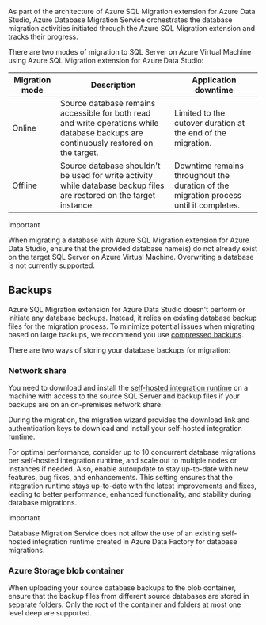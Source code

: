 As part of the architecture of Azure SQL Migration extension for Azure Data Studio, Azure Database Migration Service orchestrates the database migration activities initiated through the Azure SQL Migration extension and tracks their progress.

There are two modes of migration to SQL Server on Azure Virtual Machine using Azure SQL Migration extension for Azure Data Studio:

| Migration mode | Description | Application downtime |
| --- | --- | --- |
| Online | Source database remains accessible for both read and write operations while database backups are continuously restored on the target. | Limited to the cutover duration at the end of the migration. |
| Offline | Source database shouldn't be used for write activity while database backup files are restored on the target instance. | Downtime remains throughout the duration of the migration process until it completes. |

>[!IMPORTANT]
> When migrating a database with Azure SQL Migration extension for Azure Data Studio, ensure that the provided database name(s) do not already exist on the target SQL Server on Azure Virtual Machine. Overwriting a database is not currently supported.

## Backups

Azure SQL Migration extension for Azure Data Studio doesn't perform or initiate any database backups. Instead, it relies on existing database backup files for the migration process. To minimize potential issues when migrating based on large backups, we recommend you use [compressed backups](/sql/relational-databases/backup-restore/backup-compression-sql-server).

There are two ways of storing your database backups for migration:

### Network share

You need to download and install the [self-hosted integration runtime](https://www.microsoft.com/download/details.aspx?id=39717) on a machine with access to the source SQL Server and backup files if your backups are on an on-premises network share.

During the migration, the migration wizard provides the download link and authentication keys to download and install your self-hosted integration runtime.

For optimal performance, consider up to 10 concurrent database migrations per self-hosted integration runtime, and scale out to multiple nodes or instances if needed. Also, enable autoupdate to stay up-to-date with new features, bug fixes, and enhancements. This setting ensures that the integration runtime stays up-to-date with the latest improvements and fixes, leading to better performance, enhanced functionality, and stability during database migrations. 

>[!IMPORTANT]
> Database Migration Service does not allow the use of an existing self-hosted integration runtime created in Azure Data Factory for database migrations.

### Azure Storage blob container

When uploading your source database backups to the blob container, ensure that the backup files from different source databases are stored in separate folders. Only the root of the container and folders at most one level deep are supported.
